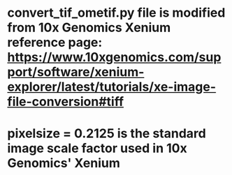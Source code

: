# convert_tif_ometif.py file is modified from 10x Genomics Xenium reference page: https://www.10xgenomics.com/support/software/xenium-explorer/latest/tutorials/xe-image-file-conversion#tiff
# pixelsize = 0.2125 is the standard image scale factor used in 10x Genomics' Xenium 

